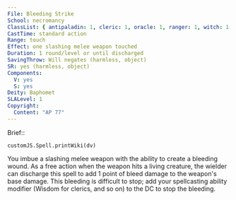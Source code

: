 ```yaml
---
File: Bleeding Strike
School: necromancy
ClassList: { antipaladin: 1, cleric: 1, oracle: 1, ranger: 1, witch: 1 }
CastTime: standard action
Range: touch
Effect: one slashing melee weapon touched
Duration: 1 round/level or until discharged
SavingThrow: Will negates (harmless, object)
SR: yes (harmless, object)
Components:
  V: yes
  S: yes
Deity: Baphomet
SLALevel: 1
Copyright:
  Content: "AP 77"
---
```

Brief:: 

```dataviewjs
customJS.Spell.printWiki(dv)
```

You imbue a slashing melee weapon with the ability to create a bleeding wound. As a free action when the weapon hits a living creature, the wielder can discharge this spell to add 1 point of bleed damage to the weapon's base damage. This bleeding is difficult to stop; add your spellcasting ability modifier (Wisdom for clerics, and so on) to the DC to stop the bleeding.
